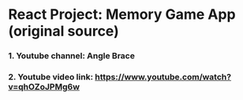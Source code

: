 # React Project: Memory Game App (original source)  

### 1. Youtube channel: Angle Brace
### 2. Youtube video link: https://www.youtube.com/watch?v=qhOZoJPMg6w
